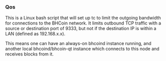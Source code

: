 ### Qos ###

This is a Linux bash script that will set up tc to limit the outgoing bandwidth for connections to the BHCoin network. It limits outbound TCP traffic with a source or destination port of 9333, but not if the destination IP is within a LAN (defined as 192.168.x.x).

This means one can have an always-on bhcoind instance running, and another local bhcoind/bhcoin-qt instance which connects to this node and receives blocks from it.
